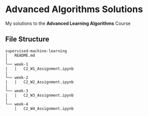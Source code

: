 # Advanced Algorithms Solutions
My solutions to the **Advanced Learning Algorithms** Course

## File Structure
```
supervised-machine-learning
│   README.md    
│
└── week-1
|   |   C2_W1_Assignment.ipynb
|
└── week-2
|   |   C2_W2_Assignment.ipynb
|
└── week-3
|   |   C2_W3_Assignment.ipynb
|
└── week-4
    |   C2_W4_Assignment.ipynb

```

